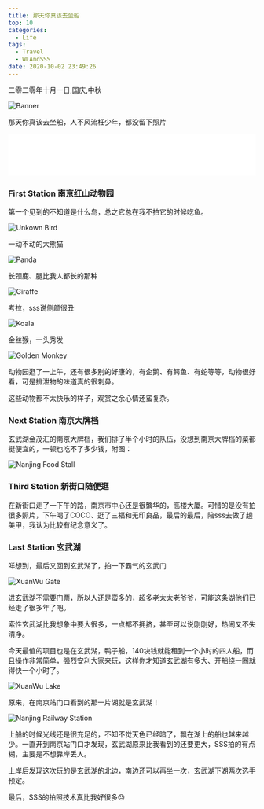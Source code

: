 ```yaml
---
title: 那天你真该去坐船
top: 10
categories:
  - Life
tags:
  - Travel
  - WLAndSSS
date: 2020-10-02 23:49:26
---
```


二零二零年十月一日,国庆,中秋

![Banner](http://leiblog.wang/static/image/2020/10/IMG_1984.JPG)

那天你真该去坐船，人不风流枉少年，都没留下照片

<iframe frameborder="no" border="0" marginwidth="0" marginheight="0" width=100% height=86 src="//music.163.com/outchain/player?type=2&id=1383954630&auto=1&height=66"></iframe>

<!-- more -->

### First Station 南京红山动物园

第一个见到的不知道是什么鸟，总之它总在我不拍它的时候吃鱼。

![Unkown Bird](http://leiblog.wang/static/image/2020/10/IMG_3729.jpg)

一动不动的大熊猫

![Panda](http://leiblog.wang/static/image/2020/10/IMG_5193.jpg)

长颈鹿、腿比我人都长的那种

![Giraffe](http://leiblog.wang/static/image/2020/10/IMG_1980.JPG)

考拉，sss说侧颜很丑

![Koala](http://leiblog.wang/static/image/2020/10/IMG_1982.JPG)

金丝猴，一头秀发

![Golden Monkey](http://leiblog.wang/static/image/2020/10/IMG_1985.JPG)

动物园逛了一上午，还有很多别的好康的，有企鹅、有鳄鱼、有蛇等等，动物很好看，可是排泄物的味道真的很刺鼻。

这些动物都不太快乐的样子，观赏之余心情还蛮复杂。

### Next Station 南京大牌档

玄武湖金茂汇的南京大牌档，我们排了半个小时的队伍，没想到南京大牌档的菜都挺便宜的，一顿也吃不了多少钱，附图：

![Nanjing Food Stall](http://leiblog.wang/static/image/2020/10/IMG_1975.JPG)

### Third Station 新街口随便逛

在新街口走了一下午的路，南京市中心还是很繁华的，高楼大厦。可惜的是没有拍很多照片，下午喝了COCO、逛了三福和无印良品，最后的最后，陪sss去做了趟美甲，我认为比较有纪念意义了。

### Last Station 玄武湖

咩想到，最后又回到玄武湖了，拍一下霸气的玄武门

![XuanWu Gate](http://leiblog.wang/static/image/2020/10/IMG_1983.JPG)

进玄武湖不需要门票，所以人还是蛮多的，超多老太太老爷爷，可能这条湖他们已经走了很多年了吧。

索性玄武湖比我想象中要大很多，一点都不拥挤，甚至可以说刚刚好，热闹又不失清净。

今天最值的项目也是在玄武湖，鸭子船，140块钱就能租到一个小时的四人船，而且操作非常简单，强烈安利大家来玩，这样你才知道玄武湖有多大、开船绕一圈就得快一个小时了。

![XuanWu Lake](http://leiblog.wang/static/image/2020/10/IMG_1976.JPG)

原来，在南京站门口看到的那一片湖就是玄武湖！

![Nanjing Railway Station](http://leiblog.wang/static/image/2020/10/IMG_1978.JPG)

上船的时候光线还是很充足的，不知不觉天色已经暗了，飘在湖上的船也越来越少。一直开到南京站门口才发现，玄武湖原来比我看到的还要更大，SSS拍的有点糊，主要是不想靠岸丢人。

上岸后发现这次玩的是玄武湖的北边，南边还可以再坐一次，玄武湖下湖两次选手预定。

最后，SSS的拍照技术真比我好很多😓
